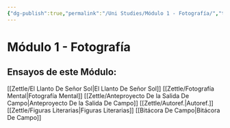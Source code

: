 ```yaml
---
{"dg-publish":true,"permalink":"/Uni Studies/Módulo 1 - Fotografía/","title":"Módulo 1 - Fotografía","tags":["Contexto/Universidad",""],"created":"2023-03-14T13:36:47.684-05:00","updated":"2023-09-09T18:09:39.520-05:00"}
---
```



# Módulo 1 - Fotografía

## Ensayos de este Módulo:

[[Zettle/El Llanto De Señor Sol\|El Llanto De Señor Sol]]
[[Zettle/Fotografía Mental\|Fotografía Mental]]
[[Zettle/Anteproyecto De la Salida De Campo\|Anteproyecto De la Salida De Campo]]
[[Zettle/Autoref.\|Autoref.]]
[[Zettle/Figuras Literarias\|Figuras Literarias]]
[[Bitácora De Campo\|Bitácora De Campo]]



